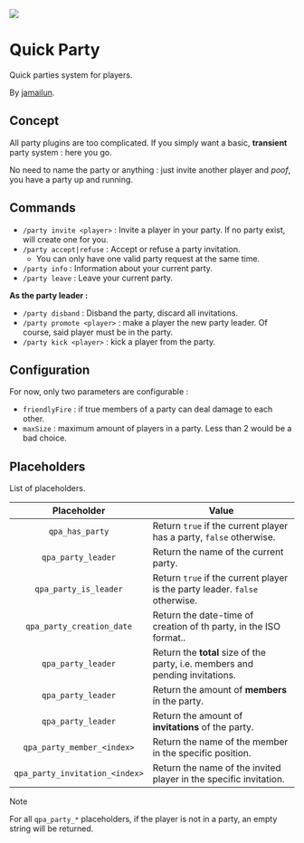 ![](https://grosfichiers.patte-de-coin.fr/jamailun/quick_party_banner.png)

# Quick Party

Quick parties system for players.

By [jamailun](https://github.com/jamailun).

## Concept

All party plugins are too complicated. If you simply want a basic, **transient** party system : here you go.

No need to name the party or anything : just invite another player and *poof*, you have a party up and running.

## Commands

- `/party invite <player>` : Invite a player in your party. If no party exist, will create one for you.
- `/party accept|refuse` : Accept or refuse a party invitation.
  - You can only have one valid party request at the same time.
- `/party info` : Information about your current party.
- `/party leave` : Leave your current party.

**As the party leader :**
- `/party disband` : Disband the party, discard all invitations.
- `/party promote <player>` : make a player the new party leader. Of course, said player must be in the party.
- `/party kick <player>` : kick a player from the party.

## Configuration

For now, only two parameters are configurable :
- `friendlyFire` : if true members of a party can deal damage to each other.
- `maxSize` : maximum amount of players in a party. Less than 2 would be a bad choice.

## Placeholders

List of placeholders.

|          Placeholder           | Value                                                                         |
|:------------------------------:|-------------------------------------------------------------------------------|
|        `qpa_has_party`         | Return `true` if the current player has a party, `false` otherwise.           |
|       `qpa_party_leader`       | Return the name of the current party.                                         |
|     `qpa_party_is_leader`      | Return `true` if the current player is the party leader. `false` otherwise.   |
|   `qpa_party_creation_date`    | Return the date-time of creation of th party, in the ISO format..             |
|       `qpa_party_leader`       | Return the **total** size of the party, i.e. members and pending invitations. |
|       `qpa_party_leader`       | Return the amount of **members** in the party.                                |
|       `qpa_party_leader`       | Return the amount of **invitations** of the party.                            |
|   `qpa_party_member_<index>`   | Return the name of the member in the specific <index> position.               |
| `qpa_party_invitation_<index>` | Return the name of the invited player in the specific <index> invitation.     |

> [!NOTE]
> For all `qpa_party_*` placeholders, if the player is not in a party, an empty string will be returned.

